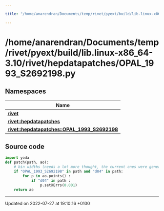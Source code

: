 ```yaml
---

title: "/home/anarendran/Documents/temp/rivet/pyext/build/lib.linux-x86_64-3.10/rivet/hepdatapatches/OPAL_1993_S2692198.py"

---
```


# /home/anarendran/Documents/temp/rivet/pyext/build/lib.linux-x86_64-3.10/rivet/hepdatapatches/OPAL_1993_S2692198.py



## Namespaces

| Name           |
| -------------- |
| **[rivet](http://example.org/namespaces/namespacerivet/)**  |
| **[rivet::hepdatapatches](http://example.org/namespaces/namespacerivet_1_1hepdatapatches/)**  |
| **[rivet::hepdatapatches::OPAL_1993_S2692198](http://example.org/namespaces/namespacerivet_1_1hepdatapatches_1_1opal__1993__s2692198/)**  |




## Source code

```python
import yoda
def patch(path, ao):
    # bin widths (needs a lot more thought, the current ones were generated by old hepdata)
    if "OPAL_1993_S2692198" in path and "d04" in path:
        for p in ao.points() :
            if "d04" in path :
                p.setXErrs(0.001)
    return ao
```


-------------------------------

Updated on 2022-07-27 at 19:10:16 +0100

